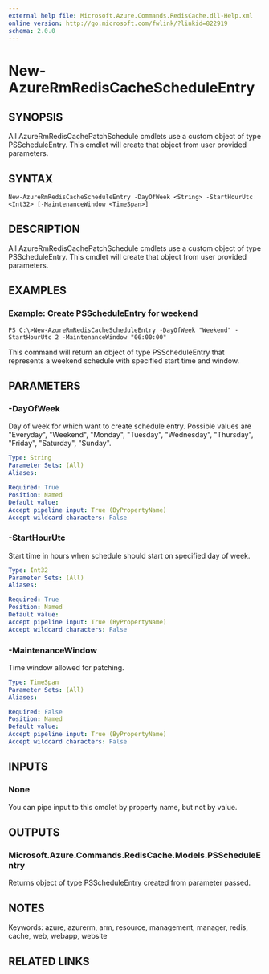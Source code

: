```yaml
---
external help file: Microsoft.Azure.Commands.RedisCache.dll-Help.xml
online version: http://go.microsoft.com/fwlink/?linkid=822919
schema: 2.0.0
---
```


# New-AzureRmRedisCacheScheduleEntry
## SYNOPSIS
All AzureRmRedisCachePatchSchedule cmdlets use a custom object of type PSScheduleEntry.
This cmdlet will create that object from user provided parameters.

## SYNTAX

```
New-AzureRmRedisCacheScheduleEntry -DayOfWeek <String> -StartHourUtc <Int32> [-MaintenanceWindow <TimeSpan>]
```

## DESCRIPTION
All AzureRmRedisCachePatchSchedule cmdlets use a custom object of type PSScheduleEntry.
This cmdlet will create that object from user provided parameters.

## EXAMPLES

### Example: Create PSScheduleEntry for weekend
```
PS C:\>New-AzureRmRedisCacheScheduleEntry -DayOfWeek "Weekend" -StartHourUtc 2 -MaintenanceWindow "06:00:00"
```

This command will return an object of type PSScheduleEntry that represents a weekend schedule with specified start time and window.

## PARAMETERS

### -DayOfWeek
Day of week for which want to create schedule entry.
Possible values are "Everyday", "Weekend", "Monday", "Tuesday", "Wednesday", "Thursday", "Friday", "Saturday", "Sunday".

```yaml
Type: String
Parameter Sets: (All)
Aliases: 

Required: True
Position: Named
Default value: 
Accept pipeline input: True (ByPropertyName)
Accept wildcard characters: False
```

### -StartHourUtc
Start time in hours when schedule should start on specified day of week.

```yaml
Type: Int32
Parameter Sets: (All)
Aliases: 

Required: True
Position: Named
Default value: 
Accept pipeline input: True (ByPropertyName)
Accept wildcard characters: False
```

### -MaintenanceWindow
Time window allowed for patching.

```yaml
Type: TimeSpan
Parameter Sets: (All)
Aliases: 

Required: False
Position: Named
Default value: 
Accept pipeline input: True (ByPropertyName)
Accept wildcard characters: False
```

## INPUTS

### None
You can pipe input to this cmdlet by property name, but not by value.

## OUTPUTS

### Microsoft.Azure.Commands.RedisCache.Models.PSScheduleEntry
Returns object of type PSScheduleEntry created from parameter passed.

## NOTES
Keywords: azure, azurerm, arm, resource, management, manager, redis, cache, web, webapp, website

## RELATED LINKS

